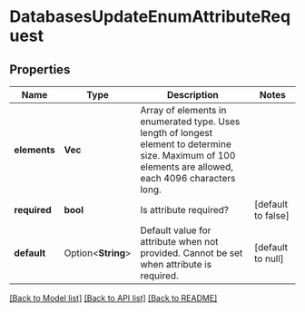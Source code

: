 # DatabasesUpdateEnumAttributeRequest

## Properties

Name | Type | Description | Notes
------------ | ------------- | ------------- | -------------
**elements** | **Vec<String>** | Array of elements in enumerated type. Uses length of longest element to determine size. Maximum of 100 elements are allowed, each 4096 characters long. | 
**required** | **bool** | Is attribute required? | [default to false]
**default** | Option<**String**> | Default value for attribute when not provided. Cannot be set when attribute is required. | [default to null]

[[Back to Model list]](../README.md#documentation-for-models) [[Back to API list]](../README.md#documentation-for-api-endpoints) [[Back to README]](../README.md)


